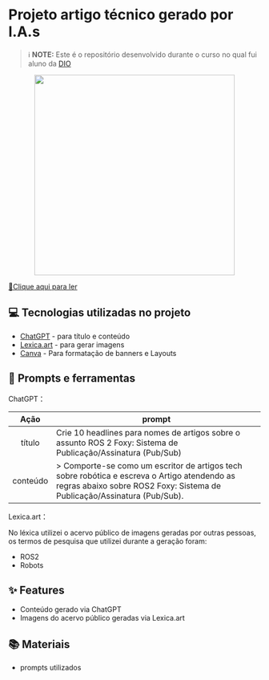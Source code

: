 # Projeto artigo técnico gerado por I.A.s

 > ℹ️ **NOTE:** Este é o repositório desenvolvido durante o curso no qual fui aluno da [DIO](https://dio.me)

<p align="center">
  <img 
    src=""
    width="400"  
  />
</p>

<a href=".github/article/article.md" title="View PDF now"> 📕Clique aqui para ler</a>

## 💻 Tecnologias utilizadas no projeto

- [ChatGPT](https://chat.openai.com/) - para título e conteúdo
- [Lexica.art](https://lexica.art/) - para gerar imagens
- [Canva](https://www.canva.com) - Para formatação de banners e Layouts

## 📄 Prompts e ferramentas

ChatGPT：

|   Ação   | prompt                                                                                                                                                                                                                                                                         |
| :------: | ------------------------------------------------------------------------------------------------------------------------------------------------------------------------------------------------------------------------------------------------------------------------------ |
|  título  | Crie 10 headlines para nomes de artigos sobre o assunto ROS 2 Foxy: Sistema de Publicação/Assinatura (Pub/Sub)                                                                                                                                                                                                    |
| conteúdo | > Comporte-se como um escritor de artigos tech sobre robótica e escreva o Artigo atendendo as regras abaixo sobre ROS2 Foxy: Sistema de Publicação/Assinatura (Pub/Sub).|

Lexica.art：

No léxica utilizei o acervo público de imagens geradas por outras pessoas, os termos de pesquisa que utilizei durante a geração foram:

- ROS2
- Robots

## ✨ Features

- Conteúdo gerado via ChatGPT
- Imagens do acervo público geradas via Lexica.art

## 📚 Materiais

- prompts utilizados
